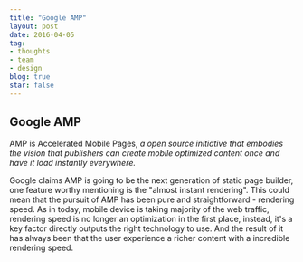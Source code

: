 ```yaml
---
title: "Google AMP"
layout: post
date: 2016-04-05
tag:
- thoughts
- team
- design
blog: true
star: false
---
```


## Google AMP

AMP is Accelerated Mobile Pages, *a open source initiative that embodies the vision that publishers can create mobile optimized content once and have it load instantly everywhere.*

Google claims AMP is going to be the next generation of static page builder, one feature worthy mentioning is the "almost instant rendering". This could mean that the pursuit of AMP has been pure and straightforward - rendering speed. As in today, mobile device is taking majority of the web traffic, rendering speed is no longer an optimization in the first place, instead, it's a key factor directly outputs the right technology to use. And the result of it has always been that the user
experience a richer content with a incredible rendering speed. 
